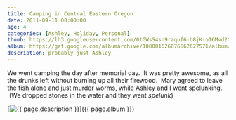 ```yaml
---
title: Camping in Central Eastern Oregon
date: 2011-09-11 08:00:00
age: 4
categories: [Ashley, Holiday, Personal]
thumb: https://lh3.googleusercontent.com/0tGWsS4sn9raquf6-b8jK-o16Mvd2GOmgxwn1yOAj93FMM2_UhV9o9mjn47PKtvVwdSBxtSlHWzpjt-uLT1F5b4EXnj-JcjeKYq4MG85zMg=w293-h220
album: https://get.google.com/albumarchive/108001626876662627571/album/AF1QipPkfp_H619FqnyfUCEo7DCJFz6EDW2XJQaK-dpV?source=pwa&authKey=CJ6QrYqKuMbStAE
description: probably just Ashley
---
```

We went camping the day after memorial day.  It was pretty awesome, as all the drunks left without burning up all their firewood.  Mary agreed to leave the fish alone and just murder worms, while Ashley and I went spelunking.  (We dropped stones in the water and they went <em>spelunk</em>)

[<img src="{{ page.thumb }}" alt="{{ page.description }}" class="wyseguys-album"/>]({{ page.album }})